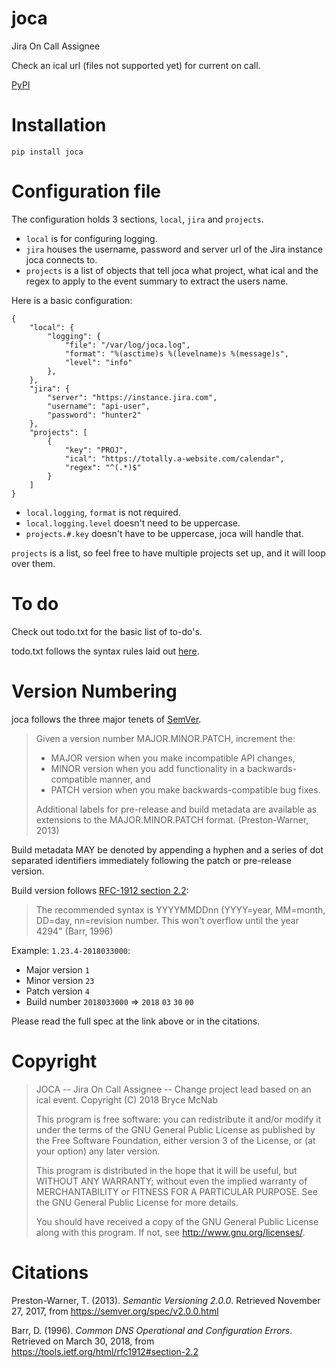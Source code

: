 # joca
Jira On Call Assignee

Check an ical url (files not supported yet) for current on call.

[PyPI](https://pypi.org/project/joca/)

# Installation

```
pip install joca
```

# Configuration file

The configuration holds 3 sections, `local`, `jira` and `projects`.

- `local` is for configuring logging.
- `jira` houses the username, password and server url of the Jira instance joca connects to.
- `projects` is a list of objects that tell joca what project, what ical and the regex to apply to the event summary to extract the users name.

Here is a basic configuration:

```
{
    "local": {
        "logging": {
            "file": "/var/log/joca.log",
            "format": "%(asctime)s %(levelname)s %(message)s",
            "level": "info"
        },
    },
    "jira": {
        "server": "https://instance.jira.com",
        "username": "api-user",
        "password": "hunter2"
    },
    "projects": [
        {
            "key": "PROJ",
            "ical": "https://totally.a-website.com/calendar",
            "regex": "^(.*)$"
        }
    ]
}
```

- `local.logging`, `format` is not required.
- `local.logging.level` doesn't need to be uppercase.
- `projects.#.key` doesn't have to be uppercase, joca will handle that.

`projects` is a list, so feel free to have multiple projects set up, and it will loop over them.

# To do

Check out todo.txt for the basic list of to-do's.

todo.txt follows the syntax rules laid out [here](https://github.com/todotxt/todo.txt).

# Version Numbering

joca follows the three major tenets of [SemVer](https://semver.org/spec/v2.0.0.html).

> Given a version number MAJOR.MINOR.PATCH, increment the:
>
> - MAJOR version when you make incompatible API changes,
> - MINOR version when you add functionality in a backwards-compatible manner, and
> - PATCH version when you make backwards-compatible bug fixes.
>
> Additional labels for pre-release and build metadata are available as extensions to the MAJOR.MINOR.PATCH format. (Preston-Warner, 2013)

Build metadata MAY be denoted by appending a hyphen and a series of dot separated identifiers immediately following the patch or pre-release version.

Build version follows [RFC-1912 section 2.2](https://tools.ietf.org/html/rfc1912#section-2.2):

> The recommended syntax is YYYYMMDDnn
> (YYYY=year, MM=month, DD=day, nn=revision number.  This won't
> overflow until the year 4294" (Barr, 1996)

Example: `1.23.4-2018033000`:

- Major version `1`
- Minor version `23`
- Patch version `4`
- Build number `2018033000` => `2018` `03` `30` `00`

Please read the full spec at the link above or in the citations.

# Copyright

> JOCA -- Jira On Call Assignee -- Change project lead based on an ical event.
> Copyright (C) 2018 Bryce McNab
>
> This program is free software: you can redistribute it and/or modify
> it under the terms of the GNU General Public License as published by
> the Free Software Foundation, either version 3 of the License, or
> (at your option) any later version.
>
> This program is distributed in the hope that it will be useful,
> but WITHOUT ANY WARRANTY; without even the implied warranty of
> MERCHANTABILITY or FITNESS FOR A PARTICULAR PURPOSE.  See the
> GNU General Public License for more details.
>
> You should have received a copy of the GNU General Public License
> along with this program.  If not, see <http://www.gnu.org/licenses/>.


# Citations

Preston-Warner, T. (2013). _Semantic Versioning 2.0.0_. Retrieved November 27, 2017, from
    https://semver.org/spec/v2.0.0.html

Barr, D. (1996). _Common DNS Operational and Configuration Errors_. Retrieved on March 30, 2018,
    from https://tools.ietf.org/html/rfc1912#section-2.2
